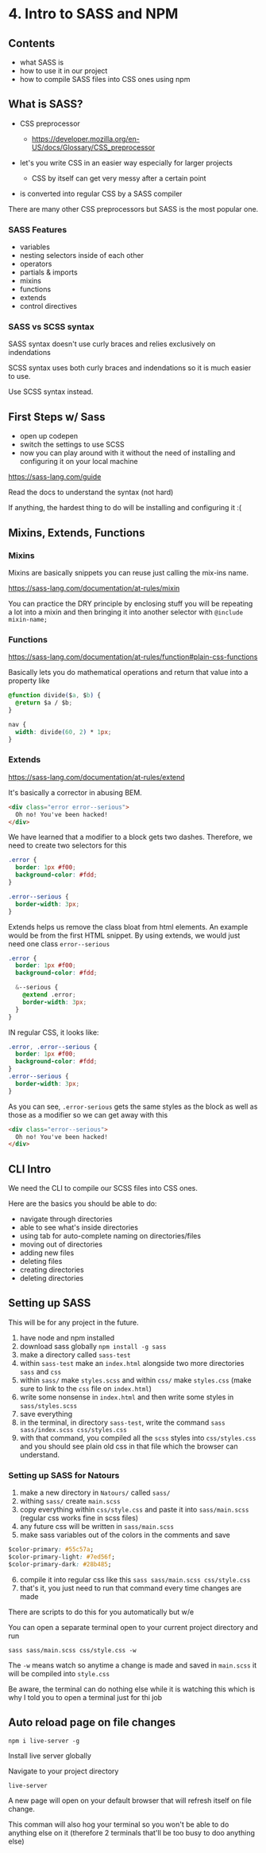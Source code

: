 # 4. Intro to SASS and NPM

## Contents

- what SASS is
- how to use it in our project
- how to compile SASS files into CSS ones using npm

## What is SASS?
 
- CSS preprocessor
	- https://developer.mozilla.org/en-US/docs/Glossary/CSS_preprocessor

- let's you write CSS in an easier way especially for larger projects
	- CSS by itself can get very messy after a certain point 
- is converted into regular CSS by a SASS compiler 

There are many other CSS preprocessors but SASS is the most popular one. 

### SASS Features 

- variables 
- nesting selectors inside of each other 
- operators 
- partials & imports
- mixins 
- functions
- extends 
- control directives 

### SASS vs SCSS syntax 

SASS syntax doesn't use curly braces and relies exclusively on indendations 

SCSS syntax uses both curly braces and indendations so it is much easier to 
use. 

Use SCSS syntax instead. 

## First Steps w/ Sass

- open up codepen 
- switch the settings to use SCSS 
- now you can play around with it without the need of installing and configuring it on your local machine

https://sass-lang.com/guide

Read the docs to understand the syntax (not hard) 

If anything, the hardest thing to do will be installing and configuring it :( 

## Mixins, Extends, Functions

### Mixins

Mixins are basically snippets you can reuse just calling the mix-ins name. 

https://sass-lang.com/documentation/at-rules/mixin

You can practice the DRY principle by enclosing stuff you will be repeating a lot into a mixin and then bringing it into another selector with `@include mixin-name;`

### Functions

https://sass-lang.com/documentation/at-rules/function#plain-css-functions

Basically lets you do mathematical operations and return that value into a property like 

```css
@function divide($a, $b) {
  @return $a / $b;
}

nav {
  width: divide(60, 2) * 1px;
}
```

### Extends

https://sass-lang.com/documentation/at-rules/extend

It's basically a corrector in abusing BEM.

```html
<div class="error error--serious">
  Oh no! You've been hacked!
</div>
```

We have learned that a modifier to a block gets two dashes. Therefore, we need to create two selectors for this 

```css
.error {
  border: 1px #f00;
  background-color: #fdd;
}

.error--serious {
  border-width: 3px;
}
```

Extends helps us remove the class bloat from html elements. An example would be from the first HTML snippet. By using extends, we would just need one class `error--serious`

```css
.error {
  border: 1px #f00;
  background-color: #fdd;

  &--serious {
    @extend .error;
    border-width: 3px;
  }
}
```

IN regular CSS, it looks like: 

```css
.error, .error--serious {
  border: 1px #f00;
  background-color: #fdd;
}
.error--serious {
  border-width: 3px;
}
```

As you can see, `.error-serious` gets the same styles as the block as well as those as a modifier so we can get away with this 

```html
<div class="error--serious">
  Oh no! You've been hacked!
</div>
```

## CLI Intro

We need the CLI to compile our SCSS files into CSS ones. 

Here are the basics you should be able to do: 
- navigate through directories
- able to see what's inside directories 
- using tab for auto-complete naming on directories/files 
- moving out of directories 
- adding new files 
- deleting files 
- creating directories 
- deleting directories 

## Setting up SASS

This will be for any project in the future. 

1. have node and npm installed 
2. download sass globally `npm install -g sass`
3. make a directory called `sass-test`
4. within `sass-test` make an `index.html` alongside two more directories `sass` and `css`
5. within `sass/` make `styles.scss` and within `css/` make `styles.css` (make sure to link to the `css` file on `index.html`)
6. write some nonsense in `index.html` and then write some styles in `sass/styles.scss`
7. save everything 
8. in the terminal, in directory `sass-test`, write the command `sass sass/index.scss css/styles.css`
9. with that command, you compiled all the `scss` styles into `css/styles.css` and you should see plain old css in that file which the browser can understand. 

### Setting up SASS for Natours

1. make a new directory in `Natours/` called `sass/`
2. withing `sass/` create `main.scss`
3. copy everything within `css/style.css` and paste it into `sass/main.scss` (regular css works fine in scss files) 
4. any future css will be written in `sass/main.scss`
5. make sass variables out of the colors in the comments and save 

```css 
$color-primary: #55c57a;
$color-primary-light: #7ed56f;
$color-primary-dark: #28b485;
```
6. compile it into regular css like this `sass sass/main.scss css/style.css`
7. that's it, you just need to run that command every time changes are made 

There are scripts to do this for you automatically but w/e 

You can open a separate terminal open to your current project directory and run 

`sass sass/main.scss css/style.css -w`

The `-w` means watch so anytime a change is made and saved in `main.scss` it will be compiled into `style.css`

Be aware, the terminal can do nothing else while it is watching this which is why I told you to open a terminal just for thi job 

## Auto reload page on file changes

`npm i live-server -g`

Install live server globally 

Navigate to your project directory 

`live-server`

A new page will open on your default browser that will refresh itself on file change. 

This comman will also hog your terminal so you won't be able to do anything else on it (therefore 2 terminals that'll be too busy to doo anything else) 
